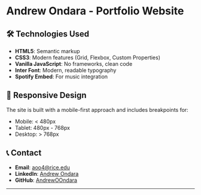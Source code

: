 # Andrew Ondara - Portfolio Website


## 🛠️ Technologies Used

- **HTML5**: Semantic markup
- **CSS3**: Modern features (Grid, Flexbox, Custom Properties)
- **Vanilla JavaScript**: No frameworks, clean code
- **Inter Font**: Modern, readable typography
- **Spotify Embed**: For music integration

## 📱 Responsive Design

The site is built with a mobile-first approach and includes breakpoints for:
- Mobile: < 480px
- Tablet: 480px - 768px
- Desktop: > 768px


## 📞 Contact

- **Email**: aoo4@rice.edu
- **LinkedIn**: [Andrew Ondara](https://www.linkedin.com/in/andrewondara/)
- **GitHub**: [AndrewOOndara](https://github.com/AndrewOOndara)

---